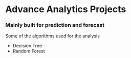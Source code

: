 # Advance Analytics Projects
### Mainly built for prediction and forecast

Some of the algorithms used for the analysis
* Decision Tree
* Random Forest
